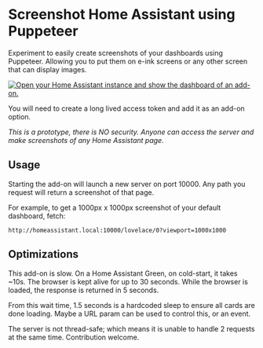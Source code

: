 # Screenshot Home Assistant using Puppeteer

Experiment to easily create screenshots of your dashboards using Puppeteer. Allowing you to put them on e-ink screens or any other screen that can display images.

[![Open your Home Assistant instance and show the dashboard of an add-on.](https://my.home-assistant.io/badges/supervisor_addon.svg)](https://my.home-assistant.io/redirect/supervisor_addon/?addon=7c0a2bff_puppet&repository_url=https%3A%2F%2Fgithub.com%2Fballoob%2Fhome-assistant-addons%2Ftree%2Fmain)

You will need to create a long lived access token and add it as an add-on option.

_This is a prototype, there is NO security. Anyone can access the server and make screenshots of any Home Assistant page._

## Usage

Starting the add-on will launch a new server on port 10000. Any path you request will return a screenshot of that page.

For example, to get a 1000px x 1000px screenshot of your default dashboard, fetch:

```
http://homeassistant.local:10000/lovelace/0?viewport=1000x1000
```

## Optimizations

This add-on is slow. On a Home Assistant Green, on cold-start, it takes ~10s. The browser is kept alive for up to 30 seconds. While the browser is loaded, the response is returned in 5 seconds.

From this wait time, 1.5 seconds is a hardcoded sleep to ensure all cards are done loading. Maybe a URL param can be used to control this, or an event.

The server is not thread-safe; which means it is unable to handle 2 requests at the same time. Contribution welcome.
